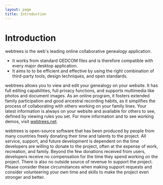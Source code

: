 ```yaml
---
layout: page
title: Introduction
---
```


# Introduction

webtrees is the web's leading online collaborative genealogy application.

- It works from standard GEDCOM files and is therefore compatible with every major desktop application.
- It aims to to be efficient and effective by using the right combination of third-party tools, design techniques, and open standards.

webtrees allows you to view and edit your genealogy on your website. It has full editing capabilities, full privacy functions, and supports multimedia like photos and document images. As an online program, it fosters extended family participation and good ancestral recording habits, as it simplifies the process of collaborating with others working on your family lines. Your latest information is always on your website and available for others to see, defined by viewing rules you set. For more information and to see working demos, visit [webtrees.net](https://webtrees.net).

webtrees is open-source software that has been produced by people from many countries freely donating their time and talents to the project. All service, support, and future development is dependent on the time developers are willing to donate to the project, often at the expense of work, recreation, and family. Beyond the few donations received from users, developers receive no compensation for the time they spend working on the project. There is also no outside source of revenue to support the project. Please consider these circumstances when making support requests and consider volunteering your own time and skills to make the project even stronger and better.

